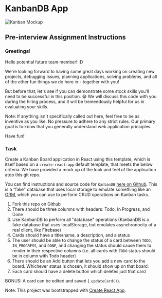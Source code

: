 # KanbanDB App

![Kanban Mockup](public/kanban-example@2x.png)

## Pre-interview Assignment Instructions

### Greetings!

Hello potential future team member! :D

We're looking forward to having some great days working on creating new projects, debugging issues, planning applications, solving problems, and all of the other fun things we do here in - together with you!

But before that, let's see if you can demonstrate some stock skills you'll need to be successful in this position. 😁 We will discuss this code with you during the hiring process, and it will be tremendously helpful for us in evaluating your skills.

Note: If anything isn't specifically called out here, feel free to be as inventive as you like. No pressure to adhere to any strict rules. Our primary goal is to know that you generally understand web application principles.

Have fun!


### Task

Create a Kanban Board application in React using this template, which is itself based on a `create-react-app` default template, that meets the below criteria. We have provided a mock up of the look and feel of the application atop this git repo. 

You can find instructions and source code for `KanbanDB` [here on Github](https://github.com/netpoetica/KanbanDB#kanbandb). This is a "fake" database that uses local storage to emulate something like an [ORM](https://en.wikipedia.org/wiki/Object-relational_mapping), which you can use to perform CRUD operations on Kanban tasks.

1. Fork this repo on Github
1. There should be three columns with headers: Todo, In Progress, and Done
1. Use KanbanDB to perform all "database" operations (KanbanDB is a fake database that uses localStorage, but emulates asynchronocity of a real client, like Firebase)
1. Cards should have a title/name, a description, and a status
1. The user should be able to change the status of a card between `TODO`, `IN_PROGRESS`, and `DONE`, and changing the status should cause them to render in their respective columns (i.e. all cards with `TODO` status should be in column with Todo header)
1. There should be an Add button that lets you add a new card to the board. Whichever status is chosen, it should show up on that board.
1. Each card should have a delete button which deletes just that card

BONUS: A card can be edited and saved (`.updateCard()`).

Note: This project was bootstrapped with [Create React App](https://github.com/facebook/create-react-app).
